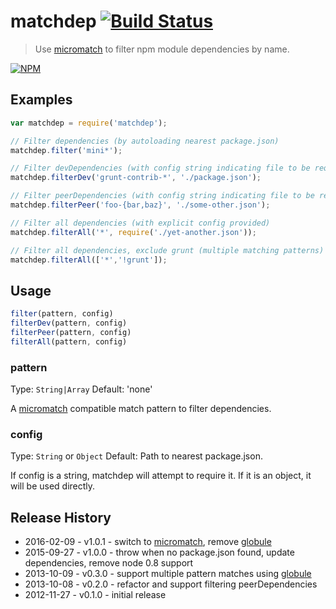 # matchdep [![Build Status](https://secure.travis-ci.org/tkellen/js-matchdep.svg?branch=master)](http://travis-ci.org/tkellen/js-matchdep)
> Use [micromatch] to filter npm module dependencies by name.

[![NPM](https://nodei.co/npm/matchdep.png)](https://nodei.co/npm/matchdep/)

## Examples

```js
var matchdep = require('matchdep');

// Filter dependencies (by autoloading nearest package.json)
matchdep.filter('mini*');

// Filter devDependencies (with config string indicating file to be required)
matchdep.filterDev('grunt-contrib-*', './package.json');

// Filter peerDependencies (with config string indicating file to be required)
matchdep.filterPeer('foo-{bar,baz}', './some-other.json');

// Filter all dependencies (with explicit config provided)
matchdep.filterAll('*', require('./yet-another.json'));

// Filter all dependencies, exclude grunt (multiple matching patterns)
matchdep.filterAll(['*','!grunt']);
```

## Usage

```js
filter(pattern, config)
filterDev(pattern, config)
filterPeer(pattern, config)
filterAll(pattern, config)
```

### pattern
Type: `String|Array`
Default: 'none'

A [micromatch] compatible match pattern to filter dependencies.

### config
Type: `String` or `Object`
Default: Path to nearest package.json.

If config is a string, matchdep will attempt to require it.  If it is an object, it will be used directly.

## Release History

* 2016-02-09 - v1.0.1 - switch to [micromatch], remove [globule]
* 2015-09-27 - v1.0.0 - throw when no package.json found, update dependencies, remove node 0.8 support
* 2013-10-09 - v0.3.0 - support multiple pattern matches using [globule]
* 2013-10-08 - v0.2.0 - refactor and support filtering peerDependencies
* 2012-11-27 - v0.1.0 - initial release


[globule]: https://github.com/cowboy/node-globule
[micromatch]: https://github.com/jonschlinkert/micromatch
